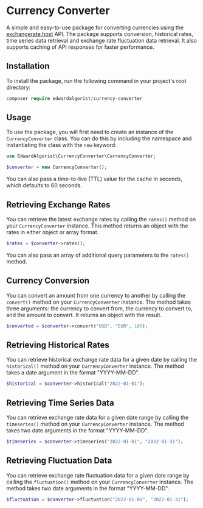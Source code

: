# Currency Converter

A simple and easy-to-use package for converting currencies using the [exchangerate.host](https://www.exchangerate.host) API. The package supports conversion, historical rates, time series data retrieval and exchange rate fluctuation data retrieval. It also supports caching of API responses for faster performance.

## Installation
To install the package, run the following command in your project's root directory:

```php
composer require edwardalgorist/currency-converter
```

## Usage
To use the package, you will first need to create an instance of the `CurrencyConverter` class. You can do this by including the namespace and instantiating the class with the `new` keyword:

```php
use EdwardAlgorist\CurrencyConverter\CurrencyConverter;

$converter = new CurrencyConverter();
```

You can also pass a time-to-live (TTL) value for the cache in seconds, which defaults to 60 seconds.

## Retrieving Exchange Rates
You can retrieve the latest exchange rates by calling the `rates()` method on your `CurrencyConverter` instance. This method returns an object with the rates in either object or array format.

```php
$rates = $converter->rates();
```

You can also pass an array of additional query parameters to the `rates()` method.

## Currency Conversion
You can convert an amount from one currency to another by calling the `convert()` method on your `CurrencyConverter` instance. The method takes three arguments: the currency to convert from, the currency to convert to, and the amount to convert. It returns an object with the result.

```php
$converted = $converter->convert("USD", "EUR", 100);
```

## Retrieving Historical Rates

You can retrieve historical exchange rate data for a given date by calling the `historical()` method on your `CurrencyConverter` instance. The method takes a date argument in the format "YYYY-MM-DD".

```php
$historical = $converter->historical("2022-01-01");
```

## Retrieving Time Series Data

You can retrieve exchange rate data for a given date range by calling the `timeseries()` method on your `CurrencyConverter` instance. The method takes two date arguments in the format "YYYY-MM-DD".

```php
$timeseries = $converter->timeseries("2022-01-01", "2022-01-31");
```

## Retrieving Fluctuation Data

You can retrieve exchange rate fluctuation data for a given date range by calling the `fluctuation()` method on your `CurrencyConverter` instance. The method takes two date arguments in the format "YYYY-MM-DD".

```php
$fluctuation = $converter->fluctuation("2022-01-01", "2022-01-31");
```

